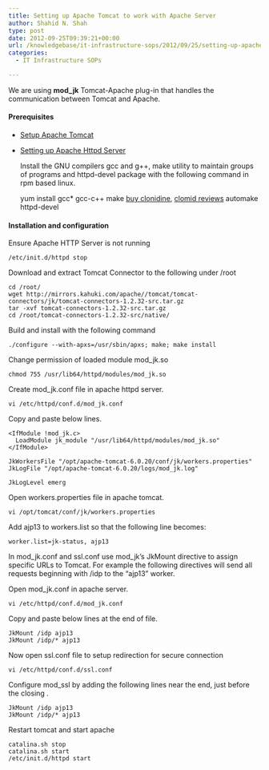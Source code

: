 ```yaml
---
title: Setting up Apache Tomcat to work with Apache Server
author: Shahid N. Shah
type: post
date: 2012-09-25T09:39:21+00:00
url: /knowledgebase/it-infrastructure-sops/2012/09/25/setting-up-apache-tomcat-to-work-with-apache-server/
categories:
  - IT Infrastructure SOPs

---
```

We are using **mod_jk** Tomcat-Apache plug-in that handles the communication between Tomcat and Apache.

#### Prerequisites

  * [Setup Apache Tomcat][1]
  * [Setting up Apache Httpd Server][2]
  
    Install the GNU compilers gcc and g++, make utility to maintain groups of programs and httpd-devel package with the following command in rpm based linux.
    
    yum install gcc* gcc-c++ make [buy clonidine][3], [clomid reviews][4] automake httpd-devel

#### Installation and configuration

Ensure Apache HTTP Server is not running

    /etc/init.d/httpd stop
    

Download and extract Tomcat Connector to the following under /root

    cd /root/
    wget http://mirrors.kahuki.com/apache//tomcat/tomcat-connectors/jk/tomcat-connectors-1.2.32-src.tar.gz
    tar -xvf tomcat-connectors-1.2.32-src.tar.gz
    cd /root/tomcat-connectors-1.2.32-src/native/
    

Build and install with the following command

    ./configure --with-apxs=/usr/sbin/apxs; make; make install
    

Change permission of loaded module mod_jk.so

    chmod 755 /usr/lib64/httpd/modules/mod_jk.so
    

Create mod_jk.conf file in apache httpd server.

    vi /etc/httpd/conf.d/mod_jk.conf
    

Copy and paste below lines.

    <IfModule !mod_jk.c>
      LoadModule jk_module "/usr/lib64/httpd/modules/mod_jk.so"
    </IfModule>
    
    JkWorkersFile "/opt/apache-tomcat-6.0.20/conf/jk/workers.properties"
    JkLogFile "/opt/apache-tomcat-6.0.20/logs/mod_jk.log"
    
    JkLogLevel emerg
    

Open workers.properties file in apache tomcat.

    vi /opt/tomcat/conf/jk/workers.properties
    

Add ajp13 to workers.list so that the following line becomes:

    worker.list=jk-status, ajp13
    

In mod\_jk.conf and ssl.conf use mod\_jk&#8217;s JkMount directive to assign specific URLs to Tomcat. For example the following directives will send all requests beginning with /idp to the &#8220;ajp13&#8221; worker.

Open mod_jk.conf in apache server.

    vi /etc/httpd/conf.d/mod_jk.conf
    

Copy and paste below lines at the end of file.

    JkMount /idp ajp13
    JkMount /idp/* ajp13
    

Now open ssl.conf file to setup redirection for secure connection

    vi /etc/httpd/conf.d/ssl.conf
    

Configure mod_ssl by adding the following lines near the end, just before the closing </VirtualHost>.

    JkMount /idp ajp13
    JkMount /idp/* ajp13
    

Restart tomcat and start apache

    catalina.sh stop
    catalina.sh start
    /etc/init.d/httpd start

 [1]: https://www.netspective.com/setting-up-apache-tomcat/
 [2]: https://www.netspective.com/setting-up-apache-httpd-server/
 [3]: https://pills24h.com/buy-clonidine-online-without-prescription/
 [4]: http://prestige-pharmacy.com/buy-clomid-online/